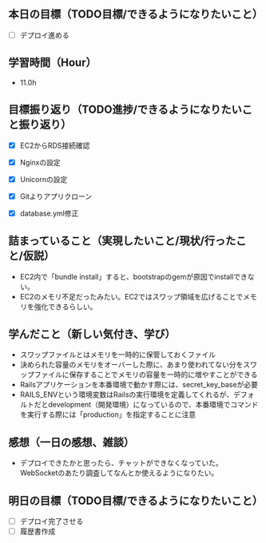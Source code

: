 ## 本日の目標（TODO目標/できるようになりたいこと）
- [ ] デプロイ進める
　
## 学習時間（Hour）
- 11.0h

## 目標振り返り（TODO進捗/できるようになりたいこと振り返り）
- [x] EC2からRDS接続確認
- [x] Nginxの設定
- [x] Unicornの設定
- [x] Gitよりアプリクローン
- [x] database.yml修正


##  詰まっていること（実現したいこと/現状/行ったこと/仮説）
- EC2内で「bundle install」すると、bootstrapのgemが原因でinstallできない。
- EC2のメモリ不足だったみたい。EC2ではスワップ領域を広げることでメモリを強化できるらしい。

## 学んだこと（新しい気付き、学び）
- スワップファイルとはメモリを一時的に保管しておくファイル
- 決められた容量のメモリをオーバーした際に、あまり使われてない分をスワップファイルに保存することでメモリの容量を一時的に増やすことができる
- Railsアプリケーションを本番環境で動かす際には、secret_key_baseが必要
- RAILS_ENVという環境変数はRailsの実行環境を定義してくれるが、デフォルトだとdevelopment（開発環境）になっているので、本番環境でコマンドを実行する際には「production」を指定することに注意

## 感想（一日の感想、雑談）
- デプロイできたかと思ったら、チャットができなくなっていた。WebSocketのあたり調査してなんとか使えるようになりたい。

## 明日の目標（TODO目標/できるようになりたいこと）
- [ ] デプロイ完了させる
- [ ] 履歴書作成
